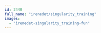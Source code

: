 ```yaml
---
id: 2440
full_name: "irenedet/singularity_training"
images: 
  - "irenedet-singularity_training-fun"
---
```

